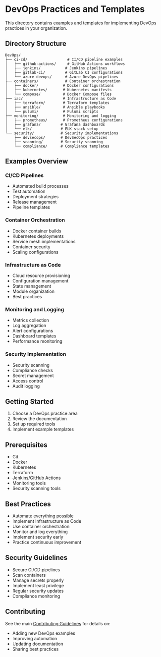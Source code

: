 # DevOps Practices and Templates

This directory contains examples and templates for implementing DevOps practices in your organization.

## Directory Structure

```
DevOps/
├── ci-cd/                  # CI/CD pipeline examples
│   ├── github-actions/     # GitHub Actions workflows
│   ├── jenkins/           # Jenkins pipelines
│   ├── gitlab-ci/         # GitLab CI configurations
│   └── azure-devops/      # Azure DevOps pipelines
├── containers/            # Container orchestration
│   ├── docker/           # Docker configurations
│   ├── kubernetes/       # Kubernetes manifests
│   └── compose/          # Docker Compose files
├── iac/                  # Infrastructure as Code
│   ├── terraform/        # Terraform templates
│   ├── ansible/          # Ansible playbooks
│   └── pulumi/           # Pulumi scripts
├── monitoring/           # Monitoring and logging
│   ├── prometheus/       # Prometheus configurations
│   ├── grafana/         # Grafana dashboards
│   └── elk/             # ELK stack setup
└── security/            # Security implementations
    ├── devsecops/       # DevSecOps practices
    ├── scanning/        # Security scanning
    └── compliance/      # Compliance templates
```

## Examples Overview

### CI/CD Pipelines
- Automated build processes
- Test automation
- Deployment strategies
- Release management
- Pipeline templates

### Container Orchestration
- Docker container builds
- Kubernetes deployments
- Service mesh implementations
- Container security
- Scaling configurations

### Infrastructure as Code
- Cloud resource provisioning
- Configuration management
- State management
- Module organization
- Best practices

### Monitoring and Logging
- Metrics collection
- Log aggregation
- Alert configurations
- Dashboard templates
- Performance monitoring

### Security Implementation
- Security scanning
- Compliance checks
- Secret management
- Access control
- Audit logging

## Getting Started

1. Choose a DevOps practice area
2. Review the documentation
3. Set up required tools
4. Implement example templates

## Prerequisites

- Git
- Docker
- Kubernetes
- Terraform
- Jenkins/GitHub Actions
- Monitoring tools
- Security scanning tools

## Best Practices

- Automate everything possible
- Implement Infrastructure as Code
- Use container orchestration
- Monitor and log everything
- Implement security early
- Practice continuous improvement

## Security Guidelines

- Secure CI/CD pipelines
- Scan containers
- Manage secrets properly
- Implement least privilege
- Regular security updates
- Compliance monitoring

## Contributing

See the main [Contributing Guidelines](../CONTRIBUTING.md) for details on:
- Adding new DevOps examples
- Improving automation
- Updating documentation
- Sharing best practices 
